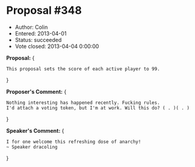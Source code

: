 Proposal #348
============= 
* Author: Colin
* Entered: 2013-04-01
* Status: succeeded
* Vote closed: 2013-04-04 0:00:00

__Proposal:__
{

    This proposal sets the score of each active player to 99.

}

__Proposer's Comment:__
{
  
    Nothing interesting has happened recently. Fucking rules.
    I'd attach a voting token, but I'm at work. Will this do? ( . )( . )

}

__Speaker's Comment:__
{
    
    I for one welcome this refreshing dose of anarchy!
    ~ Speaker dracoling

}
